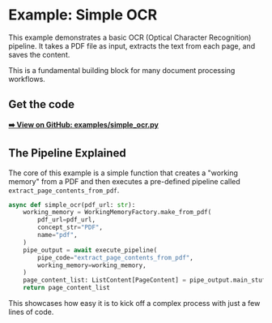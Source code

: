 # Example: Simple OCR

This example demonstrates a basic OCR (Optical Character Recognition) pipeline. It takes a PDF file as input, extracts the text from each page, and saves the content.

This is a fundamental building block for many document processing workflows.

## Get the code

[**➡️ View on GitHub: examples/simple_ocr.py**](https://github.com/Pipelex/pipelex-cookbook/blob/main/examples/simple_ocr.py)

## The Pipeline Explained

The core of this example is a simple function that creates a "working memory" from a PDF and then executes a pre-defined pipeline called `extract_page_contents_from_pdf`.

```python
async def simple_ocr(pdf_url: str):
    working_memory = WorkingMemoryFactory.make_from_pdf(
        pdf_url=pdf_url,
        concept_str="PDF",
        name="pdf",
    )
    pipe_output = await execute_pipeline(
        pipe_code="extract_page_contents_from_pdf",
        working_memory=working_memory,
    )
    page_content_list: ListContent[PageContent] = pipe_output.main_stuff_as_list(item_type=PageContent)
    return page_content_list
```

This showcases how easy it is to kick off a complex process with just a few lines of code. 